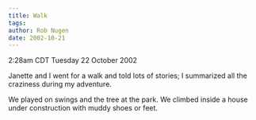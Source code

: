 ```yaml
---
title: Walk
tags: 
author: Rob Nugen
date: 2002-10-21
---
```


<p class=date>2:28am CDT Tuesday 22 October 2002</p>

<p>Janette and I went for a walk and told lots of stories; I
summarized all the craziness during my adventure.</p>

<p>We played on swings and the tree at the park.  We climbed inside a
house under construction with muddy shoes or feet.</p>

